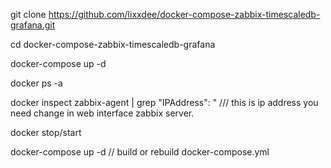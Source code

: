 git clone https://github.com/lixxdee/docker-compose-zabbix-timescaledb-grafana.git

cd docker-compose-zabbix-timescaledb-grafana

docker-compose up -d

docker ps -a

docker inspect zabbix-agent | grep "IPAddress\": " /// this is ip address you need change in web interface zabbix server.

docker stop/start

docker-compose up -d // build or rebuild docker-compose.yml
